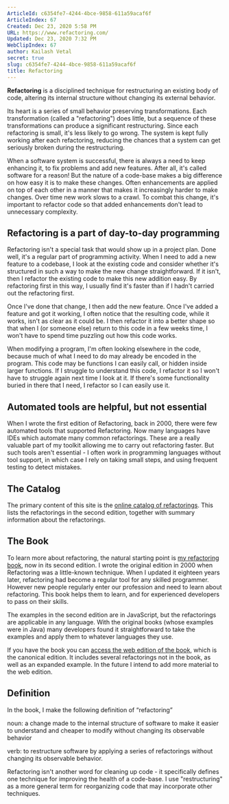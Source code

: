 ```yaml
---
ArticleId: c6354fe7-4244-4bce-9858-611a59acaf6f
ArticleIndex: 67
Created: Dec 23, 2020 5:58 PM
URL: https://www.refactoring.com/
Updated: Dec 23, 2020 7:32 PM
WebClipIndex: 67
author: Kailash Vetal
secret: true
slug: c6354fe7-4244-4bce-9858-611a59acaf6f
title: Refactoring
---
```

**Refactoring** is a disciplined technique for restructuring an existing body of code, altering its internal structure without changing its external behavior.

Its heart is a series of small behavior preserving transformations. Each transformation (called a "refactoring") does little, but a sequence of these transformations can produce a significant restructuring. Since each refactoring is small, it's less likely to go wrong. The system is kept fully working after each refactoring, reducing the chances that a system can get seriously broken during the restructuring.

When a software system is successful, there is always a need to keep enhancing it, to fix problems and add new features. After all, it's called software for a reason! But the nature of a code-base makes a big difference on how easy it is to make these changes. Often enhancements are applied on top of each other in a manner that makes it increasingly harder to make changes. Over time new work slows to a crawl. To combat this change, it's important to refactor code so that added enhancements don't lead to unnecessary complexity.

## Refactoring is a part of day-to-day programming

Refactoring isn't a special task that would show up in a project plan. Done well, it's a regular part of programming activity. When I need to add a new feature to a codebase, I look at the existing code and consider whether it's structured in such a way to make the new change straightforward. If it isn't, then I refactor the existing code to make this new addition easy. By refactoring first in this way, I usually find it's faster than if I hadn't carried out the refactoring first.

Once I've done that change, I then add the new feature. Once I've added a feature and got it working, I often notice that the resulting code, while it works, isn't as clear as it could be. I then refactor it into a better shape so that when I (or someone else) return to this code in a few weeks time, I won't have to spend time puzzling out how this code works.

When modifying a program, I'm often looking elsewhere in the code, because much of what I need to do may already be encoded in the program. This code may be functions I can easily call, or hidden inside larger functions. If I struggle to understand this code, I refactor it so I won't have to struggle again next time I look at it. If there's some functionality buried in there that I need, I refactor so I can easily use it.

## Automated tools are helpful, but not essential

When I wrote the first edition of Refactoring, back in 2000, there were few automated tools that supported Refactoring. Now many languages have IDEs which automate many common refactorings. These are a really valuable part of my toolkit allowing me to carry out refactoring faster. But such tools aren't essential - I often work in programming languages without tool support, in which case I rely on taking small steps, and using frequent testing to detect mistakes.

## The Catalog

The primary content of this site is the [online catalog of refactorings](https://www.refactoring.com/catalog). This lists the refactorings in the second edition, together with summary information about the refactorings.

## The Book

To learn more about refactoring, the natural starting point is [my refactoring book](http://martinfowler.com/books/refactoring.html), now in its second edition. I wrote the original edition in 2000 when Refactoring was a little-known technique. When I updated it eighteen years later, refactoring had become a regular tool for any skilled programmer. However new people regularly enter our profession and need to learn about refactoring. This book helps them to learn, and for experienced developers to pass on their skills.

The examples in the second edition are in JavaScript, but the refactorings are applicable in any language. With the original books (whose examples were in Java) many developers found it straightforward to take the examples and apply them to whatever languages they use.

If you have the book you can [access the web edition of the book](https://martinfowler.com/articles/access-refactoring-web-edition.html), which is the canonical edition. It includes several refactorings not in the book, as well as an expanded example. In the future I intend to add more material to the web edition.

## Definition

In the book, I make the following definition of “refactoring”

noun: a change made to the internal structure of software to make it easier to understand and cheaper to modify without changing its observable behavior

verb: to restructure software by applying a series of refactorings without changing its observable behavior.

Refactoring isn't another word for cleaning up code - it specifically defines one technique for improving the health of a code-base. I use "restructuring" as a more general term for reorganizing code that may incorporate other techniques.
